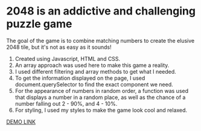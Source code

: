 # 2048 is an addictive and challenging puzzle game

The goal of the game is to combine matching numbers to create the elusive 2048 tile, but it's not as easy as it sounds!

1. Created using Javascript, HTML and CSS.
2. An array approach was used here to make this game a reality.
3. I used different filtering and array methods to get what I needed.
4. To get the information displayed on the page, I used document.querySelector to find the exact component we need.
5. For the appearance of numbers in random order, a function was used that displays a number in a random place, as well as the chance of a 
number falling out 2 - 90%, and 4 - 10%.
5. For styling, I used my styles to make the game look cool and relaxed.

[DEMO LINK](https://mykola-hadupiak.github.io/2048_game/)
